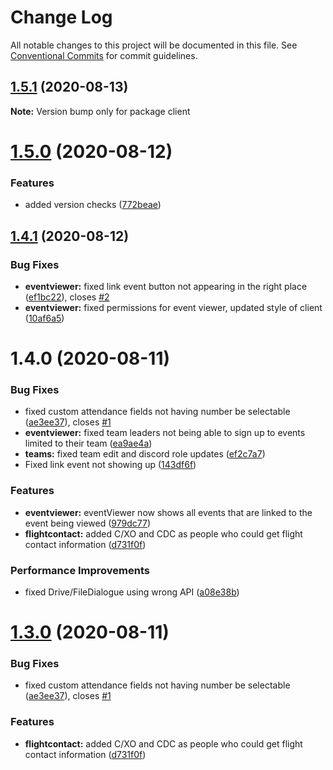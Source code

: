 # Change Log

All notable changes to this project will be documented in this file.
See [Conventional Commits](https://conventionalcommits.org) for commit guidelines.

## [1.5.1](http://github.com//cap-md089/capunit-com-v6/compare/client@1.5.0...client@1.5.1) (2020-08-13)

**Note:** Version bump only for package client





# [1.5.0](http://github.com//cap-md089/capunit-com-v6/compare/client@1.4.1...client@1.5.0) (2020-08-12)


### Features

* added version checks ([772beae](http://github.com//cap-md089/capunit-com-v6/commit/772beae1ad923db663dfd02c72ddc60f1cc19600))





## [1.4.1](http://github.com//cap-md089/capunit-com-v6/compare/client@1.4.0...client@1.4.1) (2020-08-12)


### Bug Fixes

* **eventviewer:** fixed link event button not appearing in the right place ([ef1bc22](http://github.com//cap-md089/capunit-com-v6/commit/ef1bc228aba0a66e7bd6deb999195d7d255de2a6)), closes [#2](http://github.com//cap-md089/capunit-com-v6/issues/2)
* **eventviewer:** fixed permissions for event viewer, updated style of client ([10af6a5](http://github.com//cap-md089/capunit-com-v6/commit/10af6a5d40800542747943a292419231e4195888))





# 1.4.0 (2020-08-11)


### Bug Fixes

* fixed custom attendance fields not having number be selectable ([ae3ee37](http://github.com//cap-md089/capunit-com-v6/commit/ae3ee37d7458f96e16352ccf6db8dd1bae3d6d6b)), closes [#1](http://github.com//cap-md089/capunit-com-v6/issues/1)
* **eventviewer:** fixed team leaders not being able to sign up to events limited to their team ([ea9ae4a](http://github.com//cap-md089/capunit-com-v6/commit/ea9ae4a520e386f010b1e620a706c1762052c7c4))
* **teams:** fixed team edit and discord role updates ([ef2c7a7](http://github.com//cap-md089/capunit-com-v6/commit/ef2c7a78ddb3d9b8155218eb9540fbdd820e240c))
* Fixed link event not showing up ([143df6f](http://github.com//cap-md089/capunit-com-v6/commit/143df6f6daaf7975fff3e58c68c888a226d8b31a))


### Features

* **eventviewer:** eventViewer now shows all events that are linked to the event being viewed ([979dc77](http://github.com//cap-md089/capunit-com-v6/commit/979dc771ed2b4ce4c652536ea589c0c1de64d3ac))
* **flightcontact:** added C/XO and CDC as people who could get flight contact information ([d731f0f](http://github.com//cap-md089/capunit-com-v6/commit/d731f0f03dcf59fc280445281eabae5174fef8e1))


### Performance Improvements

* fixed Drive/FileDialogue using wrong API ([a08e38b](http://github.com//cap-md089/capunit-com-v6/commit/a08e38bdc9d1d6a0ddf81c6fc40f8bac8a5b57d0))





# [1.3.0](http://github.com//cap-md089/capunit-com-v6/compare/client@1.2.0...client@1.3.0) (2020-08-11)


### Bug Fixes

* fixed custom attendance fields not having number be selectable ([ae3ee37](http://github.com//cap-md089/capunit-com-v6/commit/ae3ee37d7458f96e16352ccf6db8dd1bae3d6d6b)), closes [#1](http://github.com//cap-md089/capunit-com-v6/issues/1)


### Features

* **flightcontact:** added C/XO and CDC as people who could get flight contact information ([d731f0f](http://github.com//cap-md089/capunit-com-v6/commit/d731f0f03dcf59fc280445281eabae5174fef8e1))
